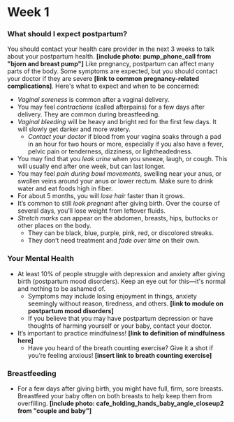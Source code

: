 # Week 1
### What should I expect postpartum?
You should contact your health care provider in the next 3 weeks to talk about your postpartum health. **[include photo: pump_phone_call from "bjorn and breast pump"]** Like pregnancy, postpartum can affect many parts of the body. Some symptoms are expected, but you should contact your doctor if they are severe **[link to common pregnancy-related complications]**. Here's what to expect and when to be concerned:
- *Vaginal soreness* is common after a vaginal delivery.
- You may feel *contractions* (called afterpains) for a few days after delivery. They are common during breastfeeding. 
- *Vaginal bleeding* will be heavy and bright red for the first few days. It will slowly get darker and more watery.
    - *Contact your doctor* if blood from your vagina soaks through a pad in an hour for two hours or more, especially if you also have a fever, pelvic pain or tenderness, dizziness, or lightheadedness.
- You may find that you *leak urine* when you sneeze, laugh, or cough. This will usually end after one week, but can last longer.
- You may feel *pain during bowl movements*, swelling near your anus, or swollen veins around your anus or lower rectum. Make sure to drink water and eat foods high in fiber.
- For about 5 months, you will *lose hair* faster than it grows.
- It’s common to still *look pregnant* after giving birth. Over the course of several days, you’ll lose weight from leftover fluids.
- *Stretch marks* can appear on the abdomen, breasts, hips, buttocks or other places on the body.
    - They can be black, blue, purple, pink, red, or discolored streaks.
    - They don’t need treatment and *fade over time* on their own.

### Your Mental Health
- At least 10% of people struggle with depression and anxiety after giving birth (postpartum mood disorders). Keep an eye out for this—it's normal and nothing to be ashamed of. 
    - Symptoms may include losing enjoyment in things, anxiety seemingly without reason, tiredness, and others. **[link to module on postpartum mood disorders]**
    - If you believe that you may have postpartum depression or have thoughts of harming yourself or your baby, contact your doctor.
- It’s important to practice mindfulness! **[link to definition of mindfulness here]**
    - Have you heard of the breath counting exercise? Give it a shot if you’re feeling anxious! **[insert link to breath counting exercise]**

### Breastfeeding 
- For a few days after giving birth, you might have full, firm, sore breasts. Breastfeed your baby often on both breasts to help keep them from overfilling. **[include photo: cafe_holding_hands_baby_angle_closeup2 from "couple and baby"]**
